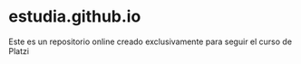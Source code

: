 # estudia.github.io
Este es un repositorio online creado exclusivamente para seguir el curso de Platzi

